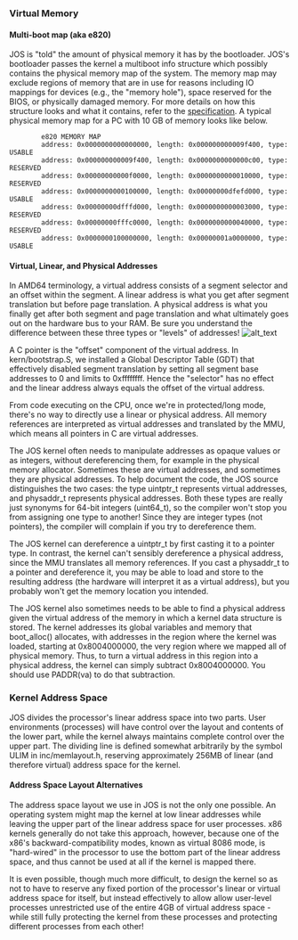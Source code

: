 ### Virtual Memory

#### Multi-boot map (aka e820)
JOS is "told" the amount of physical memory it has by the bootloader. JOS's bootloader passes the kernel a multiboot info structure which possibly contains the physical memory map of the system. The memory map may exclude regions of memory that are in use for reasons including IO mappings for devices (e.g., the "memory hole"), space reserved for the BIOS, or physically damaged memory. For more details on how this structure looks and what it contains, refer to the [specification](https://www.gnu.org/software/grub/manual/multiboot/multiboot.html). A typical physical memory map for a PC with 10 GB of memory looks like below.
```
        e820 MEMORY MAP
        address: 0x0000000000000000, length: 0x000000000009f400, type: USABLE
        address: 0x000000000009f400, length: 0x0000000000000c00, type: RESERVED
        address: 0x00000000000f0000, length: 0x0000000000010000, type: RESERVED
        address: 0x0000000000100000, length: 0x00000000dfefd000, type: USABLE
        address: 0x00000000dfffd000, length: 0x0000000000003000, type: RESERVED
        address: 0x00000000fffc0000, length: 0x0000000000040000, type: RESERVED
        address: 0x0000000100000000, length: 0x00000001a0000000, type: USABLE
```

#### Virtual, Linear, and Physical Addresses
In AMD64 terminology, a virtual address consists of a segment selector and an offset within the segment. A linear address is what you get after segment translation but before page translation. A physical address is what you finally get after both segment and page translation and what ultimately goes out on the hardware bus to your RAM. Be sure you understand the difference between these three types or "levels" of addresses!
![alt_text](http://https://github.com/vijay03/cs378-f19/figures/seg-paging.png)

A C pointer is the "offset" component of the virtual address. In kern/bootstrap.S, we installed a Global Descriptor Table (GDT) that effectively disabled segment translation by setting all segment base addresses to 0 and limits to 0xffffffff. Hence the "selector" has no effect and the linear address always equals the offset of the virtual address.

From code executing on the CPU, once we're in protected/long mode, there's no way to directly use a linear or physical address. All memory references are interpreted as virtual addresses and translated by the MMU, which means all pointers in C are virtual addresses.

The JOS kernel often needs to manipulate addresses as opaque values or as integers, without dereferencing them, for example in the physical memory allocator. Sometimes these are virtual addresses, and sometimes they are physical addresses. To help document the code, the JOS source distinguishes the two cases: the type uintptr_t represents virtual addresses, and physaddr_t represents physical addresses. Both these types are really just synonyms for 64-bit integers (uint64_t), so the compiler won't stop you from assigning one type to another! Since they are integer types (not pointers), the compiler will complain if you try to dereference them.

The JOS kernel can dereference a uintptr_t by first casting it to a pointer type. In contrast, the kernel can't sensibly dereference a physical address, since the MMU translates all memory references. If you cast a physaddr_t to a pointer and dereference it, you may be able to load and store to the resulting address (the hardware will interpret it as a virtual address), but you probably won't get the memory location you intended.

The JOS kernel also sometimes needs to be able to find a physical address given the virtual address of the memory in which a kernel data structure is stored. The kernel addresses its global variables and memory that boot_alloc() allocates, with addresses in the region where the kernel was loaded, starting at 0x8004000000, the very region where we mapped all of physical memory. Thus, to turn a virtual address in this region into a physical address, the kernel can simply subtract 0x8004000000. You should use PADDR(va) to do that subtraction.

### Kernel Address Space
JOS divides the processor's linear address space into two parts. User environments (processes) will have control over the layout and contents of the lower part, while the kernel always maintains complete control over the upper part. The dividing line is defined somewhat arbitrarily by the symbol ULIM in inc/memlayout.h, reserving approximately 256MB of linear (and therefore virtual) address space for the kernel.

#### Address Space Layout Alternatives
The address space layout we use in JOS is not the only one possible. An operating system might map the kernel at low linear addresses while leaving the upper part of the linear address space for user processes. x86 kernels generally do not take this approach, however, because one of the x86's backward-compatibility modes, known as virtual 8086 mode, is "hard-wired" in the processor to use the bottom part of the linear address space, and thus cannot be used at all if the kernel is mapped there.

It is even possible, though much more difficult, to design the kernel so as not to have to reserve any fixed portion of the processor's linear or virtual address space for itself, but instead effectively to allow allow user-level processes unrestricted use of the entire 4GB of virtual address space - while still fully protecting the kernel from these processes and protecting different processes from each other!
